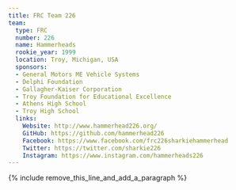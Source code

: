 ```yaml
---
title: FRC Team 226
team:
  type: FRC
  number: 226
  name: Hammerheads
  rookie_year: 1999
  location: Troy, Michigan, USA
  sponsors:
  - General Motors ME Vehicle Systems
  - Delphi Foundation
  - Gallagher-Kaiser Corporation
  - Troy Foundation for Educational Excellence
  - Athens High School
  - Troy High School
  links:
    Website: http://www.hammerhead226.org/
    GitHub: https://github.com/hammerhead226
    Facebook: https://www.facebook.com/frc226sharkiehammerhead
    Twitter: https://twitter.com/sharkie226
    Instagram: https://www.instagram.com/hammerheads226
---
```


{% include remove_this_line_and_add_a_paragraph %}